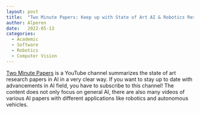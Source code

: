 ```yaml
---
layout: post
title:  "Two Minute Papers: Keep up with State of Art AI & Robotics Research"
author: Alperen
date:   2022-05-13
categories:
  - Academic
  - Software
  - Robotics
  - Computer Vision
---
```


[Two Minute Papers](https://t.co/DExzjF1Ul4) is a YouTube channel summarizes the state of art research papers in AI in a very clear way. If you want to stay up to date with advancements in AI field, you have to subscribe to this channel! The content does not only focus on general AI, there are also many videos of various AI papers with different applications like robotics and autonomous vehicles.
